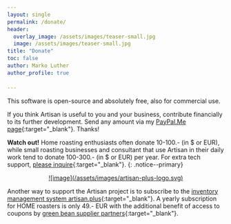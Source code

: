 ```yaml
---
layout: single
permalink: /donate/
header:
  overlay_image: /assets/images/teaser-small.jpg
  image: /assets/images/teaser-small.jpg
title: "Donate"
toc: false
author: Marko Luther
author_profile: true

---
```


This software is open-source and absolutely free, also for commercial use.

If you think Artisan is useful to you and your business, contribute financially to its further development. Send any amount via my [PayPal.Me page](https://www.paypal.me/MarkoLuther){:target="_blank"}. Thanks!

**Watch out!** 
Home roasting enthusiasts often donate 10-100.- (in $ or EUR), while small roasting businesses and consultant that use Artisan in their daily work tend to donate 100-300.- (in $ or EUR) per year. For extra tech support, [please inquire](https://artisan-roasterscope.blogspot.com/p/contact-me.html){:target="_blank"}.
{: .notice--primary}

<center>
<a href="https://artisan.plus/" target="_blank">
![image](/assets/images/artisan-plus-logo.svg)
</a>
</center>

Another way to support the Artisan project is to subscribe to the [inventory management system artisan.plus](https://artisan.plus){:target="_blank"}. A yearly subscription for HOME roasters is only 49.- EUR with the additional benefit of access to coupons by [green bean supplier partners](https://doc.artisan.plus/partners/){:target="_blank"}.